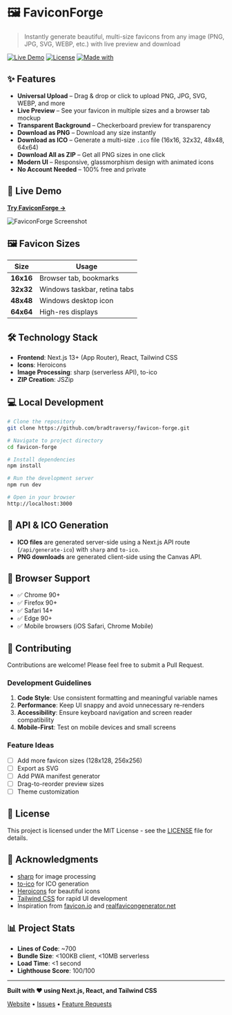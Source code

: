 # 🖼️ FaviconForge

> Instantly generate beautiful, multi-size favicons from any image (PNG, JPG, SVG, WEBP, etc.) with live preview and download

[![Live Demo](https://img.shields.io/badge/demo-live-brightgreen)](https://faviconforge.io)
[![License](https://img.shields.io/badge/license-MIT-blue.svg)](LICENSE)
[![Made with](https://img.shields.io/badge/made%20with-next.js-blue)](https://nextjs.org/)

## ✨ Features

- **Universal Upload** – Drag & drop or click to upload PNG, JPG, SVG, WEBP, and more
- **Live Preview** – See your favicon in multiple sizes and a browser tab mockup
- **Transparent Background** – Checkerboard preview for transparency
- **Download as PNG** – Download any size instantly
- **Download as ICO** – Generate a multi-size `.ico` file (16x16, 32x32, 48x48, 64x64)
- **Download All as ZIP** – Get all PNG sizes in one click
- **Modern UI** – Responsive, glassmorphism design with animated icons
- **No Account Needed** – 100% free and private

## 🚀 Live Demo

**[Try FaviconForge →](https://faviconforge.io)**

![FaviconForge Screenshot](https://via.placeholder.com/800x400/667eea/ffffff?text=FaviconForge+Screenshot)

## 🖼️ Favicon Sizes

| Size      | Usage                        |
| --------- | ---------------------------- |
| **16x16** | Browser tab, bookmarks       |
| **32x32** | Windows taskbar, retina tabs |
| **48x48** | Windows desktop icon         |
| **64x64** | High-res displays            |

## 🛠️ Technology Stack

- **Frontend**: Next.js 13+ (App Router), React, Tailwind CSS
- **Icons**: Heroicons
- **Image Processing**: sharp (serverless API), to-ico
- **ZIP Creation**: JSZip

## 💻 Local Development

```bash
# Clone the repository
git clone https://github.com/bradtraversy/favicon-forge.git

# Navigate to project directory
cd favicon-forge

# Install dependencies
npm install

# Run the development server
npm run dev

# Open in your browser
http://localhost:3000
```

## 🧩 API & ICO Generation

- **ICO files** are generated server-side using a Next.js API route (`/api/generate-ico`) with `sharp` and `to-ico`.
- **PNG downloads** are generated client-side using the Canvas API.

## 📱 Browser Support

- ✅ Chrome 90+
- ✅ Firefox 90+
- ✅ Safari 14+
- ✅ Edge 90+
- ✅ Mobile browsers (iOS Safari, Chrome Mobile)

## 🤝 Contributing

Contributions are welcome! Please feel free to submit a Pull Request.

### Development Guidelines

1. **Code Style**: Use consistent formatting and meaningful variable names
2. **Performance**: Keep UI snappy and avoid unnecessary re-renders
3. **Accessibility**: Ensure keyboard navigation and screen reader compatibility
4. **Mobile-First**: Test on mobile devices and small screens

### Feature Ideas

- [ ] Add more favicon sizes (128x128, 256x256)
- [ ] Export as SVG
- [ ] Add PWA manifest generator
- [ ] Drag-to-reorder preview sizes
- [ ] Theme customization

## 📄 License

This project is licensed under the MIT License - see the [LICENSE](LICENSE) file for details.

## 🙏 Acknowledgments

- [sharp](https://sharp.pixelplumbing.com/) for image processing
- [to-ico](https://www.npmjs.com/package/to-ico) for ICO generation
- [Heroicons](https://heroicons.com/) for beautiful icons
- [Tailwind CSS](https://tailwindcss.com/) for rapid UI development
- Inspiration from [favicon.io](https://favicon.io/) and [realfavicongenerator.net](https://realfavicongenerator.net/)

## 📊 Project Stats

- **Lines of Code**: ~700
- **Bundle Size**: <100KB client, <10MB serverless
- **Load Time**: <1 second
- **Lighthouse Score**: 100/100

---

**Built with ❤️ using Next.js, React, and Tailwind CSS**

[Website](https://faviconforge.io) • [Issues](https://github.com/bradtraversy/favicon-forge/issues) • [Feature Requests](https://github.com/bradtraversy/favicon-forge/discussions)
